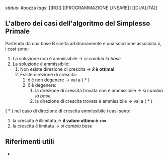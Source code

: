 *status*: #bozza 
*tags*: [[RO]] [[PROGRAMMAZIONE LINEARE]] [[DUALITÀ]]

## L'albero dei casi dell'algoritmo del Simplesso Primale

Partendo da una base B scelta arbitrariamente e una soluzione associata $\bar{x}$, i casi sono:
1. La soluzione non è ammissibile -> *si cambia la base*
2. La soluzione è ammissibile:
	1. Non esiste direzione di crescita -> **$\bar{x}$ è ottima!**
	2. Esiste direzione di crescita:
		1. $\bar{x}$ è non degenere -> vai a ( * )
		2. $\bar{x}$ è degenere:
			1. la direzione di crescita trovata non è ammissibile -> *si cambia la base*
			2. la direzione di crescita trovata è ammissibile -> vai a ( * )

( * ) nel caso di direzione di crescita ammissibile i casi sono:
1. la crescita è illimitata -> **il valore ottimo è $+ \infty$**
2. la crescita è limitata -> *si cambia base* 


## Riferimenti utili

* 